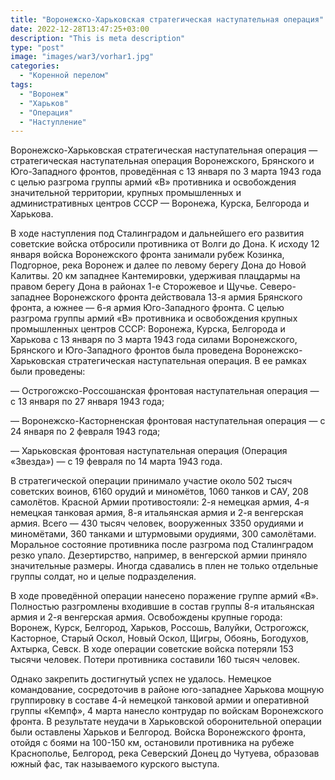 ```yaml
---
title: "Воронежско-Харьковская стратегическая наступательная операция"
date: 2022-12-28T13:47:25+03:00
description: "This is meta description"
type: "post"
image: "images/war3/vorhar1.jpg"
categories:
  - "Коренной перелом"
tags:
  - "Воронеж"
  - "Харьков"
  - "Операция"
  - "Наступление"
---
```


Воронежско-Харьковская стратегическая наступательная операция — стратегическая наступательная операция Воронежского, Брянского и Юго-Западного фронтов, проведённая с 13 января по 3 марта 1943 года с целью разгрома группы армий «B» противника и освобождения значительной территории, крупных промышленных и административных центров СССР — Воронежа, Курска, Белгорода и Харькова.

В ходе наступления под Сталинградом и дальнейшего его развития советские войска отбросили противника от Волги до Дона. К исходу 12 января войска Воронежского фронта занимали рубеж Козинка, Подгорное, река Воронеж и далее по левому берегу Дона до Новой Калитвы. 20 км западнее Кантемировки, удерживая плацдармы на правом берегу Дона в районах 1-е Сторожевое и Щучье. Северо-западнее Воронежского фронта действовала 13-я армия Брянского фронта, а южнее — 6-я армия Юго-Западного фронта. С целью разгрома группы армий «B» противника и освобождения крупных промышленных центров СССР: Воронежа, Курска, Белгорода и Харькова с 13 января по 3 марта 1943 года силами Воронежского, Брянского и Юго-Западного фронтов была проведена Воронежско-Харьковская стратегическая наступательная операция. В ее рамках были проведены:

— Острогожско-Россошанская фронтовая наступательная операция — с 13 января по 27 января 1943 года;

— Воронежско-Касторненская фронтовая наступательная операция — с 24 января по 2 февраля 1943 года;

— Харьковская фронтовая наступательная операция (Операция «Звезда») — с 19 февраля по 14 марта 1943 года.

В стратегической операции принимало участие около 502 тысяч советских воинов, 6160 орудий и миномётов, 1060 танков и САУ, 208 самолётов. Красной Армии противостояли: 2-я немецкая армия, 4-я немецкая танковая армия, 8-я итальянская армия и 2-я венгерская армия. Всего — 430 тысяч человек, вооруженных 3350 орудиями и миномётами, 360 танками и штурмовыми орудиями, 300 самолётами. Моральное состояние противника после разгрома под Сталинградом резко упало. Дезертирство, например, в венгерской армии приняло значительные размеры. Иногда сдавались в плен не только отдельные группы солдат, но и целые подразделения.

В ходе проведённой операции нанесено поражение группе армий «В». Полностью разгромлены входившие в состав группы 8-я итальянская армия и 2-я венгерская армия. Освобождены крупные города: Воронеж, Курск,  Белгород, Харьков, Россошь, Валуйки, Острогожск, Касторное, Старый Оскол, Новый Оскол, Щигры, Обоянь,  Богодухов, Ахтырка, Севск. В ходе операции советские войска потеряли 153 тысячи человек. Потери противника составили  160 тысяч человек.

Однако закрепить достигнутый успех не удалось. Немецкое командование, сосредоточив в районе юго-западнее Харькова мощную группировку в составе 4-й немецкой танковой армии и оперативной группы «Кемпф», 4 марта нанесло контрудар по войскам Воронежского фронта. В результате неудачи в Харьковской оборонительной операции были оставлены Харьков и Белгород. Войска Воронежского фронта, отойдя с боями на 100-150 км, остановили противника на рубеже Краснополье, Белгород, река Северский Донец до Чутуева, образовав южный фас, так называемого курского выступа.
